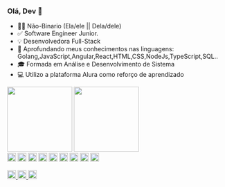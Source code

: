 ### Olá, Dev 👋

- 🏳️‍⚧ Não-Binario (Ela/ele || Dela/dele)
- ✅ Software Engineer Junior.
- 💡 Desenvolvedora Full-Stack
- 🎯 Aprofundando meus conhecimentos nas linguagens: Golang,JavaScript,Angular,React,HTML,CSS,NodeJs,TypeScript,SQL..
- 🎓 Formada em Análise e Desenvolvimento de Sistema
- 💻 Utilizo a plataforma Alura como reforço de aprendizado
<div>
<img height="150em" src="https://github-readme-stats.vercel.app/api?username=jadeplima&show_icons=true&theme=github_dark"/> <img height="150em" src="https://github-readme-stats.vercel.app/api/top-langs/?username=jadeplima&layout=compact&langs_count=16&theme=github_dark"/>
</div>
<div> 
  <img height="20" src="https://img.shields.io/badge/HTML5-E34F26?style=for-the-badge&logo=html5&logoColor=white" target="_blank">
  <img height="20" src="https://img.shields.io/badge/CSS3-1572B6?style=for-the-badge&logo=css3&logoColor=white" target="_blank">
  <img height="20" src="https://img.shields.io/badge/JavaScript-323330?style=for-the-badge&logo=javascript&logoColor=F7DF1E" target="_blank">
  <img height="20" src="https://img.shields.io/badge/TypeScript-007ACC?style=for-the-badge&logo=typescript&logoColor=white" target="_blank">
  <img height="20" src="https://img.shields.io/badge/Go-00ADD8?style=for-the-badge&logo=go&logoColor=white" target="_blank">
  <img height="20" src="https://img.shields.io/badge/React-20232A?style=for-the-badge&logo=react&logoColor=61DAFB" target="_blank">
  <img height="20" src="https://img.shields.io/badge/Angular-DD0031?style=for-the-badge&logo=angular&logoColor=white" target="_blank">
  <img height="20" src="https://img.shields.io/badge/Bootstrap-563D7C?style=for-the-badge&logo=bootstrap&logoColor=white" target="_blank">
  <img height="20" src="https://img.shields.io/badge/Amazon_AWS-232F3E?style=for-the-badge&logo=amazon-aws&logoColor=white" target="_blank">
  
</div>
<br>

<div>
  <a href="https://www.linkedin.com/in/jadepaulolima/" target="_blank"> <img height="20" src="https://img.shields.io/badge/LinkedIn-0077B5?style=for-the-badge&logo=linkedin&logoColor=white" target="_blank"> </a> <a href="https://www.linkedin.com/in/jadepaulolima/" target="_blank"> <img height="20" src="https://img.shields.io/badge/Discord-7289DA?style=for-the-badge&logo=discord&logoColor=white" target="_blank"> </a> </a> <a href="href="mailto:jade.paula.lima@gmail.com" target="_blank"> <img height="20" src="https://img.shields.io/badge/Gmail-D14836?style=for-the-badge&logo=gmail&logoColor=white" target="_blank"> </a>
  
</div>
